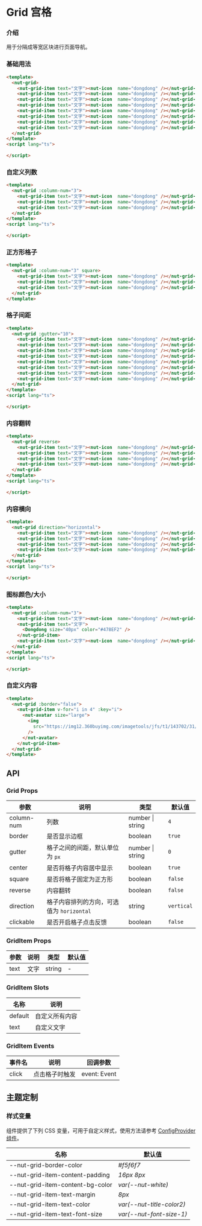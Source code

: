 # Grid 宫格

### 介绍

用于分隔成等宽区块进行页面导航。

### 基础用法

```html
<template>
  <nut-grid>
    <nut-grid-item text="文字"><nut-icon  name="dongdong" /></nut-grid-item>
    <nut-grid-item text="文字"><nut-icon  name="dongdong" /></nut-grid-item>
    <nut-grid-item text="文字"><nut-icon  name="dongdong" /></nut-grid-item>
    <nut-grid-item text="文字"><nut-icon  name="dongdong" /></nut-grid-item>
    <nut-grid-item text="文字"><nut-icon  name="dongdong" /></nut-grid-item>
    <nut-grid-item text="文字"><nut-icon  name="dongdong" /></nut-grid-item>
    <nut-grid-item text="文字"><nut-icon  name="dongdong" /></nut-grid-item>
    <nut-grid-item text="文字"><nut-icon  name="dongdong" /></nut-grid-item>
  </nut-grid>
</template>
<script lang="ts">
  
</script>
```

### 自定义列数

```html
<template>
  <nut-grid :column-num="3">
    <nut-grid-item text="文字"><nut-icon  name="dongdong" /></nut-grid-item>
    <nut-grid-item text="文字"><nut-icon  name="dongdong" /></nut-grid-item>
    <nut-grid-item text="文字"><nut-icon  name="dongdong" /></nut-grid-item>
  </nut-grid>
</template>
<script lang="ts">
  
</script>
```

### 正方形格子

```html
<template>
  <nut-grid :column-num="3" square>
    <nut-grid-item text="文字"><nut-icon  name="dongdong" /></nut-grid-item>
    <nut-grid-item text="文字"><nut-icon  name="dongdong" /></nut-grid-item>
    <nut-grid-item text="文字"><nut-icon  name="dongdong" /></nut-grid-item>
  </nut-grid>
</template>
```

### 格子间距

```html
<template>
  <nut-grid :gutter="10">
    <nut-grid-item text="文字"><nut-icon  name="dongdong" /></nut-grid-item>
    <nut-grid-item text="文字"><nut-icon  name="dongdong" /></nut-grid-item>
    <nut-grid-item text="文字"><nut-icon  name="dongdong" /></nut-grid-item>
    <nut-grid-item text="文字"><nut-icon  name="dongdong" /></nut-grid-item>
    <nut-grid-item text="文字"><nut-icon  name="dongdong" /></nut-grid-item>
    <nut-grid-item text="文字"><nut-icon  name="dongdong" /></nut-grid-item>
    <nut-grid-item text="文字"><nut-icon  name="dongdong" /></nut-grid-item>
    <nut-grid-item text="文字"><nut-icon  name="dongdong" /></nut-grid-item>
  </nut-grid>
</template>
<script lang="ts">
  
</script>
```

### 内容翻转

```html
<template>
  <nut-grid reverse>
    <nut-grid-item text="文字"><nut-icon  name="dongdong" /></nut-grid-item>
    <nut-grid-item text="文字"><nut-icon  name="dongdong" /></nut-grid-item>
    <nut-grid-item text="文字"><nut-icon  name="dongdong" /></nut-grid-item>
    <nut-grid-item text="文字"><nut-icon  name="dongdong" /></nut-grid-item>
  </nut-grid>
</template>
<script lang="ts">
  
</script>
```

### 内容横向

```html
<template>
  <nut-grid direction="horizontal">
    <nut-grid-item text="文字"><nut-icon  name="dongdong" /></nut-grid-item>
    <nut-grid-item text="文字"><nut-icon  name="dongdong" /></nut-grid-item>
    <nut-grid-item text="文字"><nut-icon  name="dongdong" /></nut-grid-item>
    <nut-grid-item text="文字"><nut-icon  name="dongdong" /></nut-grid-item>
  </nut-grid>
</template>
<script lang="ts">
  
</script>
```

### 图标颜色/大小

```html
<template>
  <nut-grid :column-num="3">
    <nut-grid-item text="文字"><nut-icon  name="dongdong" /></nut-grid-item>
    <nut-grid-item text="文字">
      <Dongdong size="40px" color="#478EF2" />
    </nut-grid-item>
    <nut-grid-item text="文字"><nut-icon  name="dongdong" /></nut-grid-item>
  </nut-grid>
</template>
<script lang="ts">
  
</script>
```

### 自定义内容

```html
<template>
  <nut-grid :border="false">
    <nut-grid-item v-for="i in 4" :key="i">
      <nut-avatar size="large">
        <img
          src="https://img12.360buyimg.com/imagetools/jfs/t1/143702/31/16654/116794/5fc6f541Edebf8a57/4138097748889987.png"
        />
      </nut-avatar>
    </nut-grid-item>
  </nut-grid>
</template>
```

## API

### Grid Props

| 参数          | 说明                                      | 类型                    | 默认值      |
|---------------|------------------------------------------|------------------------|------------|
| column-num    | 列数                                     | number \| string         | `4`        |
| border        | 是否显示边框                               | boolean                | `true`     |
| gutter        | 格子之间的间距，默认单位为 `px`               | number \| string        | `0`        |
| center        | 是否将格子内容居中显示                      | boolean                | `true`      |
| square        | 是否将格子固定为正方形                      | boolean                | `false`     |
| reverse       | 内容翻转                                  | boolean                | `false`     |
| direction     | 格子内容排列的方向，可选值为 `horizontal`    | string                 | `vertical`  |
| clickable     | 是否开启格子点击反馈                        | boolean                | `false`     |

### GridItem Props

| 参数                  | 说明                   | 类型               | 默认值      |
|----------------------|----------------------|--------------------|------------|
| text                 | 文字        | string             | -          |

### GridItem Slots

| 名称                   | 说明                 |
|-----------------------|----------------------|
| default               | 自定义所有内容         |
| text                  | 自定义文字            |

### GridItem Events

| 事件名                 | 说明                   | 回调参数               |
|-----------------------|-----------------------|-----------------------|
| click                 | 点击格子时触发          | event: Event          |

## 主题定制

### 样式变量

组件提供了下列 CSS 变量，可用于自定义样式，使用方法请参考 [ConfigProvider 组件](/components/basic/configprovider)。

| 名称                                    | 默认值                     |
| --------------------------------------- | -------------------------- |
| --nut-grid-border-color| _#f5f6f7_ |
| --nut-grid-item-content-padding| _16px 8px_ |
| --nut-grid-item-content-bg-color| _var(--nut-white)_ |
| --nut-grid-item-text-margin| _8px_ |
| --nut-grid-item-text-color| _var(--nut-title-color2)_ |
| --nut-grid-item-text-font-size| _var(--nut-font-size-1)_ |
